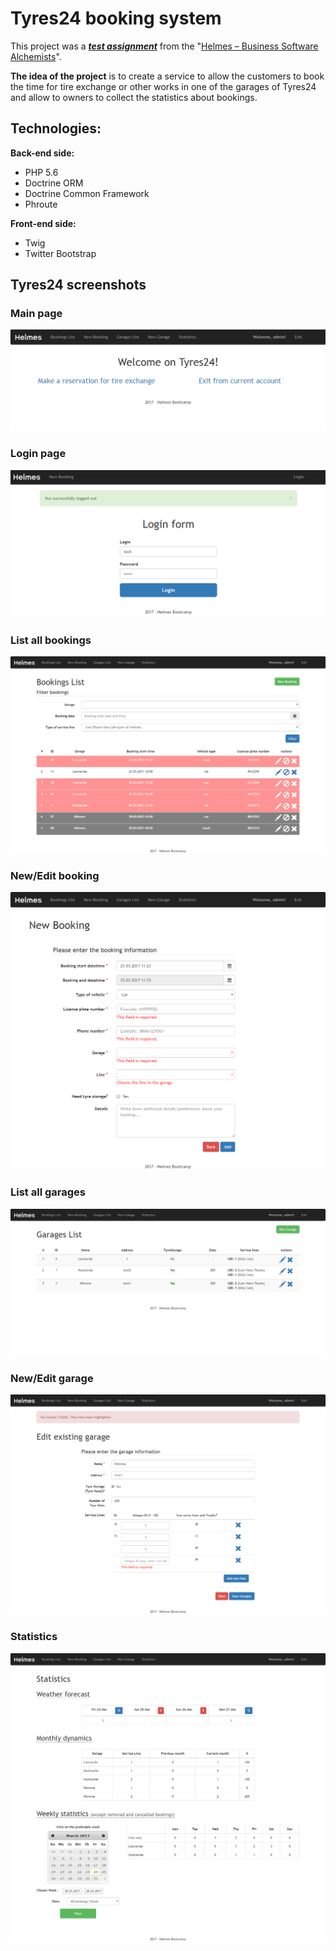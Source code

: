 # Tyres24 booking system
This project was a **_[test assignment](../Technical_assignment.pdf)_** from the "[Helmes – Business Software Alchemists](https://www.helmes.ee)".


**The idea of the project** is to create a service to allow the customers to book the time for tire exchange or other works in one of the garages of Tyres24 and allow to owners to collect the statistics about bookings.

## Technologies:
**Back-end side:**
* PHP 5.6
* Doctrine ORM
* Doctrine Common Framework
* Phroute

**Front-end side:**
* Twig
* Twitter Bootstrap

## Tyres24 screenshots
### Main page
![main](https://raw.githubusercontent.com/kagan94/Tyres24-booking-system/master/screenshots/main.png)

### Login page
![login](https://raw.githubusercontent.com/kagan94/Tyres24-booking-system/master/screenshots/login.png)

### List all bookings
![all-bookings](https://raw.githubusercontent.com/kagan94/Tyres24-booking-system/master/screenshots/all-bookings.png)

### New/Edit booking
![new-booking](https://raw.githubusercontent.com/kagan94/Tyres24-booking-system/master/screenshots/new-booking.png)

### List all garages
![all-garages](https://raw.githubusercontent.com/kagan94/Tyres24-booking-system/master/screenshots/all-garages.png)

### New/Edit garage
![edit-garage](https://raw.githubusercontent.com/kagan94/Tyres24-booking-system/master/screenshots/edit-garage.png)

### Statistics
![statistics](https://raw.githubusercontent.com/kagan94/Tyres24-booking-system/master/screenshots/statistics.png)
